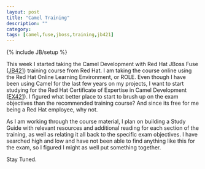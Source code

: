 ```yaml
---
layout: post
title: "Camel Training"
description: ""
category:
tags: [camel,fuse,jboss,training,jb421]
---
```

{% include JB/setup %}

This week I started taking the Camel Development with Red Hat JBoss Fuse ([JB421](http://www.redhat.com/en/services/training/jb421-camel-development-red-hat-jboss-fuse)) training course from Red Hat. I am taking the course online using the Red Hat Online Learning Environment, or ROLE. Even though I have been using Camel for the last few years on my projects, I want to start studying for the Red Hat Certificate of Expertise in Camel Development ([EX421](http://www.redhat.com/en/services/training/ex421-red-hat-certificate-expertise-camel-development-exam)). I figured what better place to start to brush up on the exam objectives than the recommended training course? And since its free for me being a Red Hat employee, why not.

As I am working through the course material, I plan on building a Study Guide with relevant resources and additional reading for each section of the training, as well as relating it all back to the specific exam objectives. I have searched high and low and have not been able to find anything like this for the exam, so I figured I might as well put something together.

Stay Tuned.
